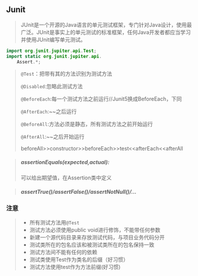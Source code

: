 ## Junit 

> JUnit是一个开源的Java语言的单元测试框架，专门针对Java设计，使用最广泛。JUnit是事实上的单元测试的标准框架，任何Java开发者都应当学习并使用JUnit编写单元测试。



```java
import org.junit.jupiter.api.Test;
import static org.junit.jupiter.api.
    Assert.*;
```



> `@Test`：把带有其的方法识别为测试方法
>
> `@Disabled`:忽略此测试方法
>
> `@BeforeEach`:每一个测试方法之前运行//Junit5换成BeforeEach，下同
>
> `@AfterEach`:~~之后运行
>
> `@BeforeAll`:方法必须是静态，所有测试方法之前开始运行
>
> `@AfterAll`:~~之后开始运行
>
> beforeAll>>constructor>>beforeEach>>test<<afterEach<<afterAll



> ##### assertionEquals(expected,actual):
>可以给出期望值，在Assertion类中定义



> ##### assertTrue()/assertFalse()/assertNotNull()/...



### 注意

> - 所有测试方法用`@Test`
> - 测试方法必须使用public void进行修饰，不能带任何参数
> - 新建一个源代码目录来存放测试代码，与项目业务代码分开
> - 测试类所在的包名应该和被测试类所在的包名保持一致
> - 测试方法间不能有任何的依赖
> - 测试类使用Test作为类名的后缀（好习惯）
> - 测试方法使用test作为方法前缀(好习惯)



